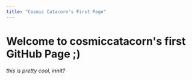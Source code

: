 ```yaml
---
title: "Cosmic Catacorn's First Page"
---
```

# Welcome to **cosmiccatacorn's** first GitHub Page ;)
###### this is pretty cool, _innit?_

